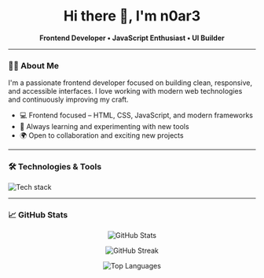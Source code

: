 <h1 align="center">Hi there 👋, I'm n0ar3</h1>

<p align="center">
  <b>Frontend Developer • JavaScript Enthusiast • UI Builder</b>
</p>

---

### 👨‍💻 About Me

I'm a passionate frontend developer focused on building clean, responsive, and accessible interfaces. I love working with modern web technologies and continuously improving my craft.

- 💻 Frontend focused – HTML, CSS, JavaScript, and modern frameworks
- 🚀 Always learning and experimenting with new tools
- 🌍 Open to collaboration and exciting new projects

---

### 🛠️ Technologies & Tools

<p align="left">
  <img src="https://skillicons.dev/icons?i=html,css,js,ts,vue,nuxtjs,tailwind" alt="Tech stack" />
</p>

---

### 📈 GitHub Stats

<p align="center">
  <img src="https://github-readme-stats.vercel.app/api?username=n0ar3&show_icons=true&theme=radical" alt="GitHub Stats" />
</p>

<p align="center">
  <img src="https://github-readme-streak-stats.herokuapp.com/?user=n0ar3&theme=radical" alt="GitHub Streak" />
</p>

<p align="center">
  <img src="https://github-readme-stats.vercel.app/api/top-langs/?username=n0ar3&layout=compact&theme=radical" alt="Top Languages" />
</p>
